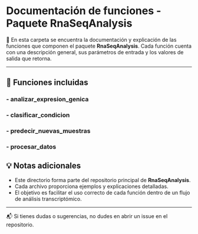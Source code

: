 # Documentación de funciones - Paquete RnaSeqAnalysis

📂 En esta carpeta se encuentra la documentación y explicación de las funciones que componen el paquete **RnaSeqAnalysis**. Cada función cuenta con una descripción general, sus parámetros de entrada y los valores de salida que retorna.

---

## 📑 Funciones incluidas

### - analizar_expresion_genica

### -  clasificar_condicion

### - predecir_nuevas_muestras

### - procesar_datos

## 💡 Notas adicionales

- Este directorio forma parte del repositorio principal de **RnaSeqAnalysis**.
- Cada archivo proporciona ejemplos y explicaciones detalladas.
- El objetivo es facilitar el uso correcto de cada función dentro de un flujo de análisis transcriptómico.

---

📬 Si tienes dudas o sugerencias, no dudes en abrir un issue en el repositorio.

